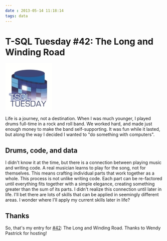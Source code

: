 ```yaml
---
date : 2013-05-14 11:18:14
tags: data
---
```

# T-SQL Tuesday #42: The Long and Winding Road

[![T-SQL Tuesday](/assets/img/TSQL2sDay150x150.jpg)](https://wendyverse.blogspot.com/2013/05/its-time-for-t-sqltuesday-42-long-and.html)

Life is a journey, not a destination. When I was much younger, I played drums full-time in a rock and roll band. We worked hard, and made just enough money to make the band self-supporting. It was fun while it lasted, but along the way I decided I wanted to "do something with computers".

## Drums, code, and data

I didn't know it at the time, but there is a connection between playing music and writing code. A real musician learns to play for the song, not for themselves. This means crafting individual parts that work together as a whole. This process is not unlike writing code. Each part can be re-factored until everything fits together with a simple elegance, creating something greater than the sum of its parts. I didn't realize this connection until later in life. I'll bet there are lots of skills that can be applied in seemingly different areas. I wonder where I'll apply my current skills later in life?

## Thanks

So, that's my entry for [#42](http://en.wikipedia.org/wiki/42_(number)): The Long and Winding Road. Thanks to Wendy Pastrick for hosting!
